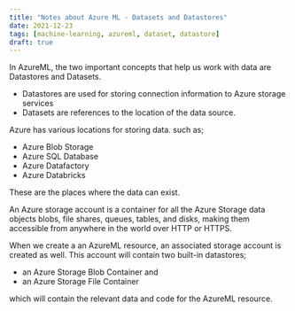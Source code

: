 ```yaml
---
title: "Notes about Azure ML - Datasets and Datastores"
date: 2021-12-23
tags: [machine-learning, azureml, dataset, datastore]
draft: true
---
```


In AzureML, the two important concepts that help us work with data are Datastores and Datasets.

- Datastores are used for storing connection information to Azure storage services
- Datasets are references to the location of the data source.

Azure has various locations for storing data. such as;

- Azure Blob Storage
- Azure SQL Database
- Azure Datafactory
- Azure Databricks

These are the places where the data can exist.

An Azure storage account is a container for all the Azure Storage data objects blobs, file shares, queues, tables, and disks, making them accessible from anywhere in the world over HTTP or HTTPS.

When we create a an AzureML resource, an associated storage account is created as well. This account will contain two built-in datastores;

- an Azure Storage Blob Container and
- an Azure Storage File Container

which will contain the relevant data and code for the AzureML resource.
